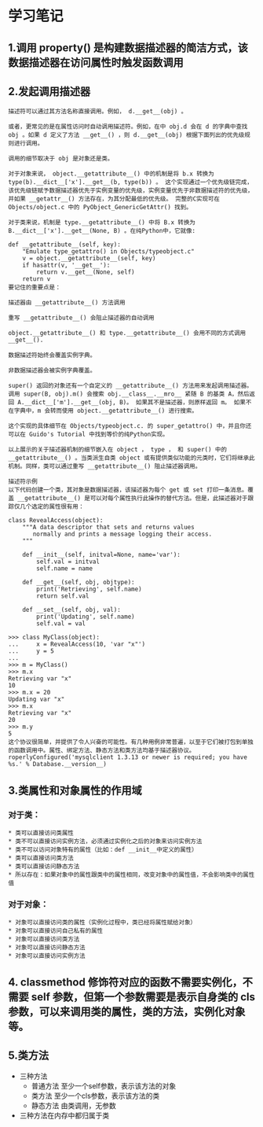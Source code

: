 # 学习笔记

## 1.调用 property() 是构建数据描述器的简洁方式，该数据描述器在访问属性时触发函数调用
## 2.发起调用描述器
```
描述符可以通过其方法名称直接调用。例如， d.__get__(obj) 。

或者，更常见的是在属性访问时自动调用描述符。例如，在中 obj.d 会在 d 的字典中查找 obj 。如果 d 定义了方法 __get__() ，则 d.__get__(obj) 根据下面列出的优先级规则进行调用。

调用的细节取决于 obj 是对象还是类。

对于对象来说， object.__getattribute__() 中的机制是将 b.x 转换为 type(b).__dict__['x'].__get__(b, type(b)) 。 这个实现通过一个优先级链完成，该优先级链赋予数据描述器优先于实例变量的优先级，实例变量优先于非数据描述符的优先级，并如果 __getattr__() 方法存在，为其分配最低的优先级。 完整的C实现可在 Objects/object.c 中的 PyObject_GenericGetAttr() 找到。

对于类来说，机制是 type.__getattribute__() 中将 B.x 转换为 B.__dict__['x'].__get__(None, B) 。在纯Python中，它就像:

def __getattribute__(self, key):
    "Emulate type_getattro() in Objects/typeobject.c"
    v = object.__getattribute__(self, key)
    if hasattr(v, '__get__'):
        return v.__get__(None, self)
    return v
要记住的重要点是：

描述器由 __getattribute__() 方法调用

重写 __getattribute__() 会阻止描述器的自动调用

object.__getattribute__() 和 type.__getattribute__() 会用不同的方式调用 __get__().

数据描述符始终会覆盖实例字典。

非数据描述器会被实例字典覆盖。

super() 返回的对象还有一个自定义的 __getattribute__() 方法用来发起调用描述器。 调用 super(B, obj).m() 会搜索 obj.__class__.__mro__ 紧随 B 的基类 A，然后返回 A.__dict__['m'].__get__(obj, B)。 如果其不是描述器，则原样返回 m。 如果不在字典中，m 会转而使用 object.__getattribute__() 进行搜索。

这个实现的具体细节在 Objects/typeobject.c. 的 super_getattro() 中，并且你还可以在 Guido's Tutorial 中找到等价的纯Python实现。

以上展示的关于描述器机制的细节嵌入在 object ， type ， 和 super() 中的 __getattribute__() 。当类派生自类 object 或有提供类似功能的元类时，它们将继承此机制。同样，类可以通过重写 __getattribute__() 阻止描述器调用。

描述符示例
以下代码创建一个类，其对象是数据描述器，该描述器为每个 get 或 set 打印一条消息。覆盖 __getattribute__() 是可以对每个属性执行此操作的替代方法。但是，此描述器对于跟踪仅几个选定的属性很有用：

class RevealAccess(object):
    """A data descriptor that sets and returns values
       normally and prints a message logging their access.
    """

    def __init__(self, initval=None, name='var'):
        self.val = initval
        self.name = name

    def __get__(self, obj, objtype):
        print('Retrieving', self.name)
        return self.val

    def __set__(self, obj, val):
        print('Updating', self.name)
        self.val = val

>>> class MyClass(object):
...     x = RevealAccess(10, 'var "x"')
...     y = 5
...
>>> m = MyClass()
>>> m.x
Retrieving var "x"
10
>>> m.x = 20
Updating var "x"
>>> m.x
Retrieving var "x"
20
>>> m.y
5
这个协议很简单，并提供了令人兴奋的可能性。有几种用例非常普遍，以至于它们被打包到单独的函数调用中。属性、绑定方法、静态方法和类方法均基于描述器协议。roperlyConfigured('mysqlclient 1.3.13 or newer is required; you have %s.' % Database.__version__)

```

## 3.类属性和对象属性的作用域
### 对于类：
    * 类可以直接访问类属性
    * 类不可以直接访问实例方法，必须通过实例化之后的对象来访问实例方法
    * 类不可以访问对象特有的属性（比如：def __init__中定义的属性）
    * 类可以直接访问类方法
    * 类可以直接访问静态方法
    * 所以存在：如果对象中的属性跟类中的属性相同，改变对象中的属性值，不会影响类中的属性值

### 对于对象：
    * 对象可以直接访问类的属性（实例化过程中，类已经将属性赋给对象）
    * 对象可以直接访问自己私有的属性
    * 对象可以直接访问类方法
    * 对象可以直接访问静态方法
    * 对象可以直接访问实例方法
    
## 4. classmethod 修饰符对应的函数不需要实例化，不需要 self 参数，但第一个参数需要是表示自身类的 cls 参数，可以来调用类的属性，类的方法，实例化对象等。
## 5.类方法
* 三种方法
  * 普通方法  至少一个self参数，表示该方法的对象
  * 类方法   至少一个cls参数，表示该方法的类
  * 静态方法  由类调用，无参数
* 三种方法在内存中都归属于类